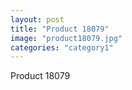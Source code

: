 ```yaml
---
layout: post
title: "Product 18079"
image: "product18079.jpg"
categories: "category1"
---
```

Product 18079
